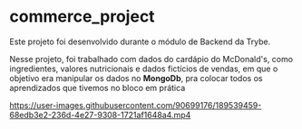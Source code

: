 # commerce_project

Este projeto foi desenvolvido durante o módulo de Backend da Trybe.

Nesse projeto, foi trabalhado com dados do cardápio do McDonald's, como ingredientes, valores nutricionais e dados fictícios de vendas, em que o objetivo era manipular os dados no **MongoDb**, pra colocar todos os aprendizados que tivemos no bloco em prática

https://user-images.githubusercontent.com/90699176/189539459-68edb3e2-236d-4e27-9308-1721af1648a4.mp4

